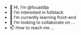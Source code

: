 - 👋 Hi, I’m @fouaddja
- 👀 I’m interested in fullstack
- 🌱 I’m currently learning front-end
- 💞️ I’m looking to collaborate on ...
- 📫 How to reach me ...

<!---
fouaddja/fouaddja is a ✨ special ✨ repository because its `README.md` (this file) appears on your GitHub profile.
You can click the Preview link to take a look at your changes.
--->
